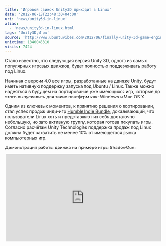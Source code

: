 ```yaml
---
title: 'Игровой движок Unity3D приходит в Linux'
date: '2012-06-18T22:48:30+04:00'
uri: 'news/unity3d-in-linux'
alias: 
  - 'news/unity3d-in-linux.html'
tags: 'Unity3D,Игры'
source: 'http://www.ubuntuvibes.com/2012/06/finally-unity-3d-game-engine-adds-linux.html'
unixtime: 1340045310
visits: 7424
---
```

Стало известно, что следующая версия Unity 3D, одного из самых популярных игровых движков, будет полностью поддерживать работу под Linux.

Начиная с версии 4.0 все игры, разработанные на движке Unity, будут иметь нативную поддержку запуска под Ubuntu / Linux. Также можно надеяться в будущем на портирование уже имеющихся игр, которые до этого выпускались для таких платформ как: Windows и Mac OS X.

Одним из ключевых моментов, к принятию решения о портировании, стал успех продаж инди-игр [Humble Indie Bundle](news/the-humble-indie-bundle-v), доказывающий, что пользователи Linux хоть и представляют из себя достаточно небольшую, но зато активную группу, которая готова покупать игры. Согласно расчётам Unity Technologies поддержка продаж под Linux должна будет захватить не менее 10% от имеющегося рынка компьютерных игр.

Демонстрация работы движка на примере игры ShadowGun:

 <iframe src="https://www.youtube.com/embed/7aVttB25oPo" frameborder="0" width="500" height="281"></iframe>
